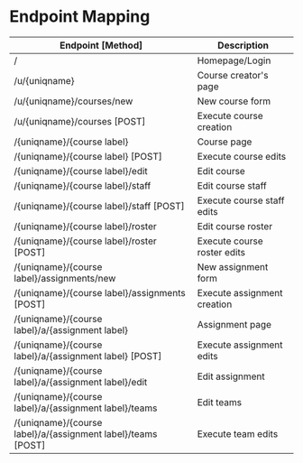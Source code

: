 # Endpoint Mapping

Endpoint [Method]                                            | Description
-------------------------------------------------------------|------------
/                                                            | Homepage/Login
/u/{uniqname}                                                | Course creator's page
/u/{uniqname}/courses/new                                    | New course form
/u/{uniqname}/courses [POST]                                 | Execute course creation
/{uniqname}/{course label}                                   | Course page
/{uniqname}/{course label} [POST]                            | Execute course edits
/{uniqname}/{course label}/edit                              | Edit course
/{uniqname}/{course label}/staff                             | Edit course staff
/{uniqname}/{course label}/staff [POST]                      | Execute course staff edits
/{uniqname}/{course label}/roster                            | Edit course roster
/{uniqname}/{course label}/roster [POST]                     | Execute course roster edits
/{uniqname}/{course label}/assignments/new                   | New assignment form
/{uniqname}/{course label}/assignments [POST]                | Execute assignment creation
/{uniqname}/{course label}/a/{assignment label}              | Assignment page
/{uniqname}/{course label}/a/{assignment label} [POST]       | Execute assignment edits
/{uniqname}/{course label}/a/{assignment label}/edit         | Edit assignment
/{uniqname}/{course label}/a/{assignment label}/teams        | Edit teams
/{uniqname}/{course label}/a/{assignment label}/teams [POST] | Execute team edits
